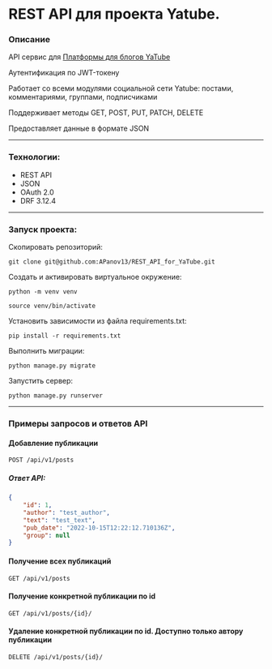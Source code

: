 # REST API для проекта Yatube.

### Описание
API сервис для [Платформы для блогов YaTube](https://github.com/APanov13/YaTube)<br />

Аутентификация по JWT-токену

Работает со всеми модулями социальной сети Yatube: постами, комментариями, группами, подписчиками

Поддерживает методы GET, POST, PUT, PATCH, DELETE

Предоставляет данные в формате JSON

***
### Технологии:
* REST API
* JSON
* OAuth 2.0
* DRF 3.12.4

***

### Запуск проекта:

Скопировать репозиторий:
```
git clone git@github.com:APanov13/REST_API_for_YaTube.git
```
Создать и активировать виртуальное окружение:
```
python -m venv venv

source venv/bin/activate
```
Установить зависимости из файла requirements.txt:
```
pip install -r requirements.txt
```
Выполнить миграции:
```
python manage.py migrate
```
Запустить сервер:
```
python manage.py runserver
```
***
### Примеры запросов и ответов API  

#### Добавление публикации  
  `POST /api/v1/posts`
##### Ответ API:

```json
{
    "id": 1,
    "author": "test_author",
    "text": "test_text",
    "pub_date": "2022-10-15T12:22:12.710136Z",
    "group": null
}
```
####  Получение всех публикаций  
  `GET /api/v1/posts`
  
####  Получение конкретной публикации по id 
  `GET /api/v1/posts/{id}/`
  
####  Удаление конкретной публикации по id. Доступно только автору публикации 
  `DELETE /api/v1/posts/{id}/`

